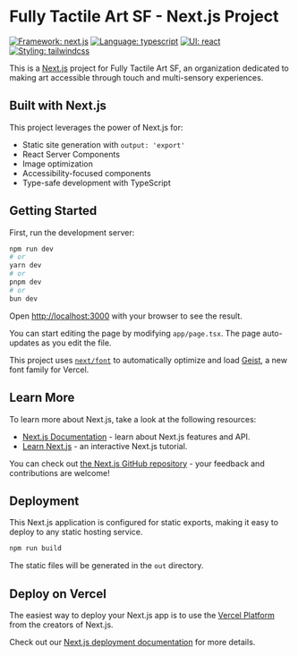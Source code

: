 # Fully Tactile Art SF - Next.js Project

[![Framework: next.js](https://img.shields.io/badge/Framework-Next.js-000000?style=for-the-badge&logo=next.js)](https://nextjs.org/)
[![Language: typescript](https://img.shields.io/badge/Language-TypeScript-3178C6?style=for-the-badge&logo=typescript)](https://www.typescriptlang.org/)
[![UI: react](https://img.shields.io/badge/UI-React-61DAFB?style=for-the-badge&logo=react)](https://reactjs.org/)
[![Styling: tailwindcss](https://img.shields.io/badge/Styling-Tailwind_CSS-38B2AC?style=for-the-badge&logo=tailwind-css)](https://tailwindcss.com/)

This is a [Next.js](https://nextjs.org) project for Fully Tactile Art SF, an organization dedicated to making art accessible through touch and multi-sensory experiences.

## Built with Next.js

This project leverages the power of Next.js for:

- Static site generation with `output: 'export'`
- React Server Components
- Image optimization
- Accessibility-focused components
- Type-safe development with TypeScript

## Getting Started

First, run the development server:

```bash
npm run dev
# or
yarn dev
# or
pnpm dev
# or
bun dev
```

Open [http://localhost:3000](http://localhost:3000) with your browser to see the result.

You can start editing the page by modifying `app/page.tsx`. The page auto-updates as you edit the file.

This project uses [`next/font`](https://nextjs.org/docs/app/building-your-application/optimizing/fonts) to automatically optimize and load [Geist](https://vercel.com/font), a new font family for Vercel.

## Learn More

To learn more about Next.js, take a look at the following resources:

- [Next.js Documentation](https://nextjs.org/docs) - learn about Next.js features and API.
- [Learn Next.js](https://nextjs.org/learn) - an interactive Next.js tutorial.

You can check out [the Next.js GitHub repository](https://github.com/vercel/next.js) - your feedback and contributions are welcome!

## Deployment

This Next.js application is configured for static exports, making it easy to deploy to any static hosting service.

```bash
npm run build
```

The static files will be generated in the `out` directory.

## Deploy on Vercel

The easiest way to deploy your Next.js app is to use the [Vercel Platform](https://vercel.com/new?utm_medium=default-template&filter=next.js&utm_source=create-next-app&utm_campaign=create-next-app-readme) from the creators of Next.js.

Check out our [Next.js deployment documentation](https://nextjs.org/docs/app/building-your-application/deploying) for more details.
